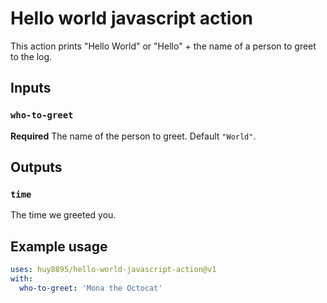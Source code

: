 # Hello world javascript action

This action prints "Hello World" or "Hello" + the name of a person to greet to the log.

## Inputs

### `who-to-greet`

**Required** The name of the person to greet. Default `"World"`.

## Outputs

### `time`

The time we greeted you.

## Example usage

```yaml
uses: huy8895/hello-world-javascript-action@v1
with:
  who-to-greet: 'Mona the Octocat'
```
